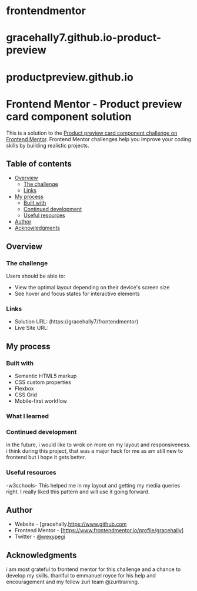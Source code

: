 # frontendmentor
# gracehally7.github.io-product-preview

# productpreview.github.io
# Frontend Mentor - Product preview card component solution

This is a solution to the [Product preview card component challenge on Frontend Mentor](https://www.frontendmentor.io/challenges/product-preview-card-component-GO7UmttRfa). Frontend Mentor challenges help you improve your coding skills by building realistic projects. 

## Table of contents

- [Overview](#overview)
  - [The challenge](#the-challenge)
  - [Links](#links)
- [My process](#my-process)
  - [Built with](#built-with)
  - [Continued development](#continued-development)
  - [Useful resources](#useful-resources)
- [Author](#author)
- [Acknowledgments](#acknowledgments)

## Overview

### The challenge

Users should be able to:

- View the optimal layout depending on their device's screen size
- See hover and focus states for interactive elements

### Links

- Solution URL: (https://gracehally7/frontendmentor)
- Live Site URL: 

## My process

### Built with

- Semantic HTML5 markup
- CSS custom properties
- Flexbox
- CSS Grid
- Mobile-first workflow

### What I learned


### Continued development

in the future, i would like to wrok on more on my layout and responsiveness. i think during this project, that was a major hack for me as am still new to frontend but i hope it gets better.

### Useful resources

-w3schools- This helped me in my layout and getting my media queries right. I really liked this pattern and will use it going forward.


## Author

- Website - [gracehally.https://www.github.com
- Frontend Mentor - [https://www.frontendmentor.io/profile/gracehally]
- Twitter - [@wexypegi](https://www.twitter.com/wexypegi)



## Acknowledgments

i am most grateful to frontend mentor for this challenge and a chance to develop my skills. thanlful to emmanuel royce for his help and encouragement and my fellow zuri team @zuritraining.

